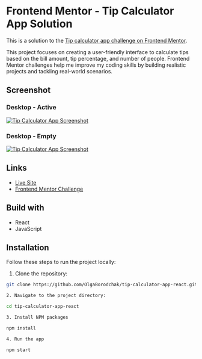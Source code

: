 # Frontend Mentor - Tip Calculator App Solution

This is a solution to the [Tip calculator app challenge on Frontend Mentor](https://www.frontendmentor.io/challenges/tip-calculator-app-ugJNGbJUX).

This project focuses on creating a user-friendly interface to calculate tips based on the bill amount, tip percentage, and number of people. Frontend Mentor challenges help me improve my coding skills by building realistic projects and tackling real-world scenarios.

## Screenshot

### Desktop - Active

[![Tip Calculator App Screenshot](https://i.postimg.cc/4N16rdm7/olgaborodchak-github-io-tip-calculator-app-react.png)](https://postimg.cc/PPPvDdbT)

### Desktop - Empty

[![Tip Calculator App Screenshot](https://i.postimg.cc/L6SkCf6F/olgaborodchak-github-io-tip-calculator-app-react-1.png)](https://postimg.cc/MXsjXnQ9)

## Links

- [Live Site](https://OlgaBorodchak.github.io/tip-calculator-app-react)
- [Frontend Mentor Challenge](https://www.frontendmentor.io/challenges/tip-calculator-app-ugJNGbJUX)

## Build with

- React
- JavaScript

## Installation

Follow these steps to run the project locally:

1. Clone the repository:

```bash
git clone https://github.com/OlgaBorodchak/tip-calculator-app-react.git

2. Navigate to the project directory:

cd tip-calculator-app-react

3. Install NPM packages

npm install

4. Run the app

npm start
```
